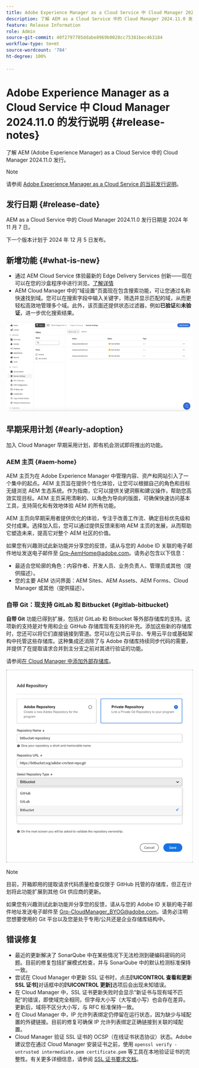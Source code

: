 ```yaml
---
title: Adobe Experience Manager as a Cloud Service 中 Cloud Manager 2024.11.0 的发行说明
description: 了解 AEM as a Cloud Service 中的 Cloud Manager 2024.11.0 发行。
feature: Release Information
role: Admin
source-git-commit: 40f2797705ddabe8969b0028cc75381bec463184
workflow-type: tm+mt
source-wordcount: '784'
ht-degree: 100%

---
```


# Adobe Experience Manager as a Cloud Service 中 Cloud Manager 2024.11.0 的发行说明 {#release-notes}

了解 AEM (Adobe Experience Manager) as a Cloud Service 中的 Cloud Manager 2024.11.0 发行。

>[!NOTE]
>
>请参阅 [Adobe Experience Manager as a Cloud Service 的当前发行说明](/help/release-notes/release-notes-cloud/release-notes-current.md)。

## 发行日期 {#release-date}

AEM as a Cloud Service 中的 Cloud Manager 2024.11.0 发行日期是 2024 年 11 月 7 日。

下一个版本计划于 2024 年 12 月 5 日发布。

## 新增功能 {#what-is-new}

* 通过 AEM Cloud Service 体验最新的 Edge Delivery Services 创新——现在可以在您的沙盒程序中进行浏览。[了解详情](/help/implementing/cloud-manager/getting-access-to-aem-in-cloud/introduction-sandbox-programs.md#auto-creation)<!-- (CMGR-62319) -->
* AEM Cloud Manager 中的“域设置”页面现在包含搜索功能，可让您通过名称快速找到域。您可以在搜索字段中输入关键字，筛选并显示匹配的域，从而更轻松高效地管理多个域。此外，该页面还提供状态过滤器，例如&#x200B;**已验证**&#x200B;和&#x200B;**未验证**，进一步优化搜索结果。<!-- (CMGR-62615) -->

![“域设置”中的搜索字段](/help/implementing/cloud-manager/assets/domain-settings-search.png)

## 早期采用计划 {#early-adoption}

加入 Cloud Manager 早期采用计划，即有机会测试即将推出的功能。

### AEM 主页 {#aem-home}

AEM 主页为在 Adobe Experience Manager 中管理内容、资产和网站引入了一个集中的起点。AEM 主页旨在提供个性化体验，让您可以根据自己的角色和目标无缝浏览 AEM 生态系统。作为指南，它可以提供关键洞察和建议操作，帮助您高效实现目标。AEM 主页采用清晰的、以角色为导向的版面，可确保快速访问基本工具，支持简化和有效地体验 AEM 的所有功能。

AEM 主页向早期采用者提供优化的体验，专注于改善工作流、确定目标优先级和交付成果。选择加入后，您可以通过提供反馈来影响 AEM 主页的发展，从而帮助它塑造未来，提高它对整个 AEM 社区的价值。

如果您有兴趣测试此新功能并分享您的反馈，请从与您的 Adobe ID 关联的电子邮件地址发送电子邮件至 [Grp-AemHome@adobe.com](mailto:Grp-AemHome@adobe.com)。请务必包含以下信息：

* 最适合您轮廓的角色：内容作者、开发人员、业务负责人、管理员或其他（提供描述）。
* 您的主要 AEM 访问界面：AEM Sites、AEM Assets、AEM Forms、Cloud Manager 或其他（提供描述）。

### 自带 Git：现支持 GitLab 和 Bitbucket {#gitlab-bitbucket}

<!-- BOTH CS & AMS -->

**自带 Git** 功能已得到扩展，包括对 GitLab 和 Bitbucket 等外部存储库的支持。这项新的支持是对专用和企业 GitHub 存储库现有支持的补充。添加这些新的存储库时，您还可以将它们直接链接到管道。您可以在公共云平台、专用云平台或基础架构中托管这些存储库。这种集成还消除了与 Adobe 存储库持续同步代码的需要，并提供了在提取请求合并到主分支之前对其进行验证的功能。

请参阅[在 Cloud Manager 中添加外部存储库](/help/implementing/cloud-manager/managing-code/external-repositories.md)。

![添加“存储库”对话框](/help/implementing/cloud-manager/release-notes/assets/repositories-add-release-notes.png)

>[!NOTE]
>
>目前，开箱即用的提取请求代码质量检查仅限于 GitHub 托管的存储库，但正在计划将此功能扩展到其他 Git 供应商的更新。

如果您有兴趣测试此新功能并分享您的反馈，请从与您的 Adobe ID 关联的电子邮件地址发送电子邮件至 [Grp-CloudManager_BYOG@adobe.com](mailto:Grp-CloudManager_BYOG@adobe.com)。请务必注明您想要使用的 Git 平台以及您是处于专用/公共还是企业存储库结构中。


## 错误修复

* 最近的更新解决了 SonarQube 中在某些情况下无法检测到硬编码密码的问题。目前的修复包括扩展模式检查，并与 SonarQube 中的默认检测标准保持一致。<!-- CMGR-62682 -->
* 尝试在 Cloud Manager 中更新 SSL 证书时，点击&#x200B;**[!UICONTROL 查看和更新 SSL 证书]**&#x200B;对话框中的&#x200B;**[!UICONTROL 更新]**&#x200B;选项后会出现未知错误。<!-- CMGR-62848 -->
* 在 Cloud Manager 中，SSL 证书更新失败时会显示“新证书与现有域不匹配”的错误，即使域完全相同，但字母大小写（大写或小写）也会存在差异。更新后，域将不区分大小写，与 RFC 标准保持一致。<!-- CMGR-62844 -->
* 在 Cloud Manager 中，IP 允许列表绑定仍停留在运行状态，因为缺少与域配置的外键链接。目前的修复可确保 IP 允许列表绑定正确链接到关联的域配置。<!-- CMGR-62838 -->
* Cloud Manager 验证 SSL 证书的 OCSP（在线证书状态协议）状态。Adobe 建议您在通过 Cloud Manager 安装证书之前，使用 `openssl verify -untrusted intermediate.pem certificate.pem` 等工具在本地验证证书的完整性。有关更多详细信息，请参阅 [SSL 证书要求文档](https://experienceleague.adobe.com/zh-hans/docs/experience-manager-cloud-service/content/implementing/using-cloud-manager/manage-ssl-certificates/introduction-to-ssl-certificates#requirements)。<!-- CMGR-62341  -->



<!-- ## Known issues {#known-issues} -->
